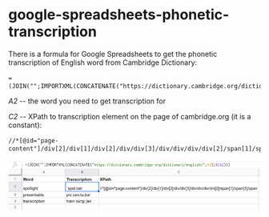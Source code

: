 # google-spreadsheets-phonetic-transcription
There is a formula for Google Spreadsheets to get the phonetic transcription of English word from Cambridge Dictionary:

```
=(JOIN("";IMPORTXML(CONCATENATE("https://dictionary.cambridge.org/dictionary/english/";A2);$C$2)))
```

*A2* -- the word you need to get transcription for

*C2* -- XPath to transcription element on the page of cambridge.org (it is a constant):

```
//*[@id="page-content"]/div[2]/div[1]/div[2]/div/div[3]/div/div/div/div[2]/span[1]/span[3]/span
```

![screenshot](https://raw.githubusercontent.com/OlegAnanyev/google-spreadsheets-phonetic-transcription/main/Screenshot_1.png)
